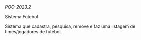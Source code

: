 *POO-2023.2*

Sistema Futebol

Sistema que cadastra, pesquisa, remove e faz uma listagem de times/jogadores de futebol.

